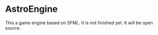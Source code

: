 AstroEngine
===========

This a game engine based on SFML. It is not finished yet. It will be open source.
